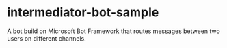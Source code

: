 # intermediator-bot-sample
A bot build on Microsoft Bot Framework that routes messages between two users on different channels.
